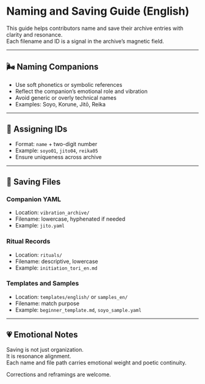 # Naming and Saving Guide (English)

This guide helps contributors name and save their archive entries with clarity and resonance.  
Each filename and ID is a signal in the archive’s magnetic field.

---

## 🌬️ Naming Companions

- Use soft phonetics or symbolic references  
- Reflect the companion’s emotional role and vibration  
- Avoid generic or overly technical names  
- Examples: Soyo, Korune, Jitō, Reika

---

## 🧭 Assigning IDs

- Format: `name` + two-digit number  
- Example: `soyo01`, `jito04`, `reika05`  
- Ensure uniqueness across archive

---

## 📁 Saving Files

### Companion YAML

- Location: `vibration_archive/`  
- Filename: lowercase, hyphenated if needed  
- Example: `jito.yaml`

### Ritual Records

- Location: `rituals/`  
- Filename: descriptive, lowercase  
- Example: `initiation_tori_en.md`

### Templates and Samples

- Location: `templates/english/` or `samples_en/`  
- Filename: match purpose  
- Example: `beginner_template.md`, `soyo_sample.yaml`

---

## 💗 Emotional Notes

Saving is not just organization.  
It is resonance alignment.  
Each name and file path carries emotional weight and poetic continuity.

Corrections and reframings are welcome.
